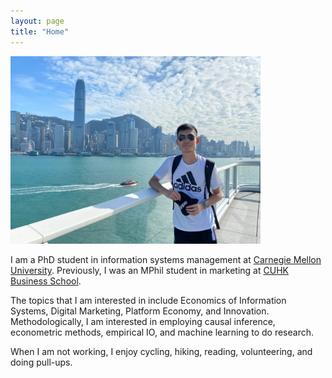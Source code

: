 ```yaml
---
layout: page
title: "Home"
---
```



<img src="/assets/JingweiDaiPic2InPNGFormat.png" width="400px" />

I am a PhD student in information systems management at [Carnegie Mellon University](https://www.cmu.edu/). Previously, I was an MPhil student in marketing at [CUHK Business School](https://www.bschool.cuhk.edu.hk/).

The topics that I am interested in include Economics of Information Systems, Digital Marketing, Platform Economy, and Innovation. Methodologically, I am interested in employing causal inference, econometric methods, empirical IO, and machine learning to do research.

When I am not working, I enjoy cycling, hiking, reading, volunteering, and doing pull-ups.
